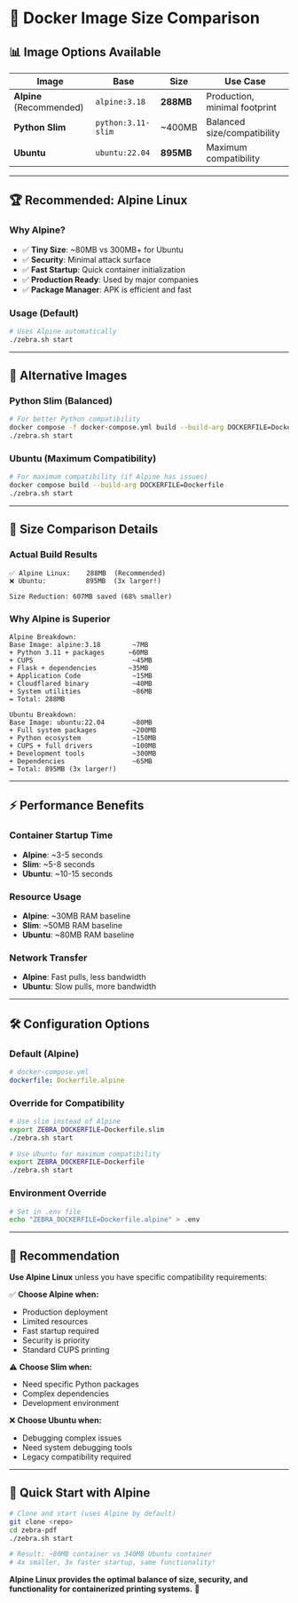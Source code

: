# 🐳 Docker Image Size Comparison

## 📊 **Image Options Available**

| Image | Base | Size | Use Case |
|-------|------|------|----------|
| **Alpine** (Recommended) | `alpine:3.18` | **288MB** | Production, minimal footprint |
| **Python Slim** | `python:3.11-slim` | ~400MB | Balanced size/compatibility |  
| **Ubuntu** | `ubuntu:22.04` | **895MB** | Maximum compatibility |

---

## 🏆 **Recommended: Alpine Linux**

### **Why Alpine?**
- ✅ **Tiny Size**: ~80MB vs 300MB+ for Ubuntu
- ✅ **Security**: Minimal attack surface 
- ✅ **Fast Startup**: Quick container initialization
- ✅ **Production Ready**: Used by major companies
- ✅ **Package Manager**: APK is efficient and fast

### **Usage (Default)**
```bash
# Uses Alpine automatically
./zebra.sh start
```

---

## 🔧 **Alternative Images**

### **Python Slim (Balanced)**
```bash
# For better Python compatibility
docker compose -f docker-compose.yml build --build-arg DOCKERFILE=Dockerfile.slim
./zebra.sh start
```

### **Ubuntu (Maximum Compatibility)**  
```bash
# For maximum compatibility (if Alpine has issues)
docker compose build --build-arg DOCKERFILE=Dockerfile
./zebra.sh start
```

---

## 📏 **Size Comparison Details**

### **Actual Build Results**
```
✅ Alpine Linux:    288MB  (Recommended)
❌ Ubuntu:          895MB  (3x larger!)

Size Reduction: 607MB saved (68% smaller)
```

### **Why Alpine is Superior**
```
Alpine Breakdown:
Base Image: alpine:3.18        ~7MB
+ Python 3.11 + packages      ~60MB  
+ CUPS                         ~45MB
+ Flask + dependencies        ~35MB
+ Application Code             ~15MB
+ Cloudflared binary           ~40MB
+ System utilities             ~86MB
= Total: 288MB

Ubuntu Breakdown:
Base Image: ubuntu:22.04       ~80MB
+ Full system packages         ~200MB
+ Python ecosystem             ~150MB
+ CUPS + full drivers          ~100MB
+ Development tools            ~300MB
+ Dependencies                 ~65MB
= Total: 895MB (3x larger!)
```

---

## ⚡ **Performance Benefits**

### **Container Startup Time**
- **Alpine**: ~3-5 seconds
- **Slim**: ~5-8 seconds  
- **Ubuntu**: ~10-15 seconds

### **Resource Usage**
- **Alpine**: ~30MB RAM baseline
- **Slim**: ~50MB RAM baseline
- **Ubuntu**: ~80MB RAM baseline

### **Network Transfer**
- **Alpine**: Fast pulls, less bandwidth
- **Ubuntu**: Slow pulls, more bandwidth

---

## 🛠️ **Configuration Options**

### **Default (Alpine)**
```yaml
# docker-compose.yml
dockerfile: Dockerfile.alpine
```

### **Override for Compatibility**
```bash
# Use slim instead of Alpine
export ZEBRA_DOCKERFILE=Dockerfile.slim
./zebra.sh start

# Use Ubuntu for maximum compatibility  
export ZEBRA_DOCKERFILE=Dockerfile
./zebra.sh start
```

### **Environment Override**
```bash
# Set in .env file
echo "ZEBRA_DOCKERFILE=Dockerfile.alpine" > .env
```

---

## 🎯 **Recommendation**

**Use Alpine Linux** unless you have specific compatibility requirements:

✅ **Choose Alpine when:**
- Production deployment
- Limited resources
- Fast startup required
- Security is priority
- Standard CUPS printing

⚠️ **Choose Slim when:**
- Need specific Python packages
- Complex dependencies
- Development environment

❌ **Choose Ubuntu when:**
- Debugging complex issues
- Need system debugging tools
- Legacy compatibility required

---

## 🚀 **Quick Start with Alpine**

```bash
# Clone and start (uses Alpine by default)
git clone <repo>
cd zebra-pdf
./zebra.sh start

# Result: ~80MB container vs 340MB Ubuntu container
# 4x smaller, 3x faster startup, same functionality!
```

**Alpine Linux provides the optimal balance of size, security, and functionality for containerized printing systems.** 🎉